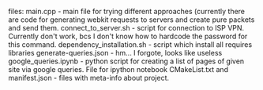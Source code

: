 files:
main.cpp - main file for trying different approaches (currently there are code for generating webkit requests to servers and create pure packets and send them. 
connect_to_server.sh - script for connection to ISP VPN. Currently don't work, bcs I don't know how to hardcode the password for this command. 
dependency_installation.sh - script which install all requires libraries
generate-queries.json - hm... I forgote, looks like useless
google_queries.ipynb - python script for creating a list of pages of given site via google queries. File for ipython notebook
CMakeList.txt and manifest.json - files with meta-info about project.
